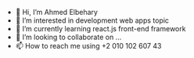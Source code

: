 - 👋 Hi, I’m Ahmed Elbehary
- 👀 I’m interested in development web apps topic
- 🌱 I’m currently learning react.js front-end framework
- 💞️ I’m looking to collaborate on ...
- 📫 How to reach me using +2 010 102 607 43
<!---
AhmedElbehary-Dev/AhmedElbehary-Dev is a ✨ special ✨ repository because its `README.md` (this file) appears on your GitHub profile.
You can click the Preview link to take a look at your changes.
--->
